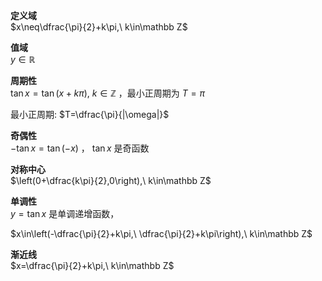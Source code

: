 **定义域**  
$x\neq\dfrac{\pi}{2}+k\pi,\ k\in\mathbb Z$  
  
**值域**  
$y\in\mathbb R$  
  
**周期性**  
$\tan x=\tan(x+k\pi),\ k\in\mathbb Z$ ，最小正周期为 $T=\pi$  
  
最小正周期: $T=\dfrac{\pi}{|\omega|}$  
  
**奇偶性**  
$-\tan x=\tan(-x)$ ， $\tan x$ 是奇函数  
  
**对称中心**  
$\left(0+\dfrac{k\pi}{2},0\right),\ k\in\mathbb Z$  
  
**单调性**  
$y=\tan x$ 是单调递增函数，  
  
$x\in\left(-\dfrac{\pi}{2}+k\pi,\ \dfrac{\pi}{2}+k\pi\right),\ k\in\mathbb Z$  
  
**渐近线**  
$x=\dfrac{\pi}{2}+k\pi,\ k\in\mathbb Z$  
  
